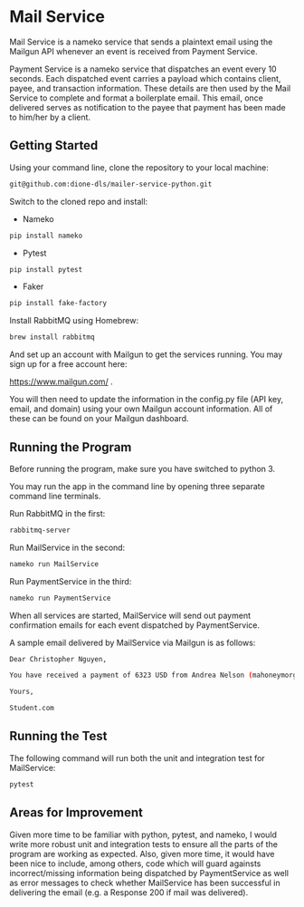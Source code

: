 # Mail Service

Mail Service is a nameko service that sends a plaintext email using the Mailgun API whenever an event is received from Payment Service.

Payment Service is a nameko service that dispatches an event every 10 seconds. Each dispatched event carries a payload which contains
client, payee, and transaction information. These details are then used by the Mail Service to complete and format a boilerplate email. This email, once delivered serves as notification to the payee that payment has been made to him/her by a client.

## Getting Started

Using your command line, clone the repository to your local machine:

```sh
git@github.com:dione-dls/mailer-service-python.git

```
Switch to the cloned repo and install:
* Nameko

```sh
pip install nameko
```
* Pytest
```sh
pip install pytest
```
* Faker
```sh
pip install fake-factory
```
Install RabbitMQ using Homebrew:

```sh
brew install rabbitmq
```

And set up an account with Mailgun to get the services running. You may sign up for a free account here:

https://www.mailgun.com/ .

You will then need to update the information in the config.py file (API key, email, and domain) using your own Mailgun account information.
All of these can be found on your Mailgun dashboard.

## Running the Program

Before running the program, make sure you have switched to python 3.

You may run the app in the command line by opening three separate command line terminals.

Run RabbitMQ in the first:
```sh
rabbitmq-server
```

Run MailService in the second:
```sh
nameko run MailService
```

Run PaymentService in the third:
```sh
nameko run PaymentService
```
When all services are started, MailService will send out payment confirmation emails for each event dispatched by PaymentService.

A sample email delivered by MailService via Mailgun is as follows:
```sh
Dear Christopher Nguyen,

You have received a payment of 6323 USD from Andrea Nelson (mahoneymorgan@example.com).

Yours,

Student.com
```
## Running the Test

The following command will run both the unit and integration test for MailService:
```sh
pytest
```

## Areas for Improvement
Given more time to be familiar with python, pytest, and nameko, I would write more robust unit and integration tests to ensure all the parts of the program are working as expected. Also, given more time, it would have been nice to include, among others, code which will guard againsts incorrect/missing information being dispatched by PaymentService as well as error messages to check whether MailService has been successful in delivering the email (e.g. a Response 200 if mail was delivered).

